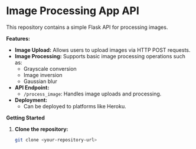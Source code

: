 # Image Processing App API

This repository contains a simple Flask API for processing images. 

**Features:**

* **Image Upload:** Allows users to upload images via HTTP POST requests.
* **Image Processing:** Supports basic image processing operations such as:
    * Grayscale conversion
    * Image inversion
    * Gaussian blur
* **API Endpoint:** 
    * `/process_image`: Handles image uploads and processing.
* **Deployment:**
    * Can be deployed to platforms like Heroku.

**Getting Started**

1. **Clone the repository:**
   ```bash
   git clone <your-repository-url>
